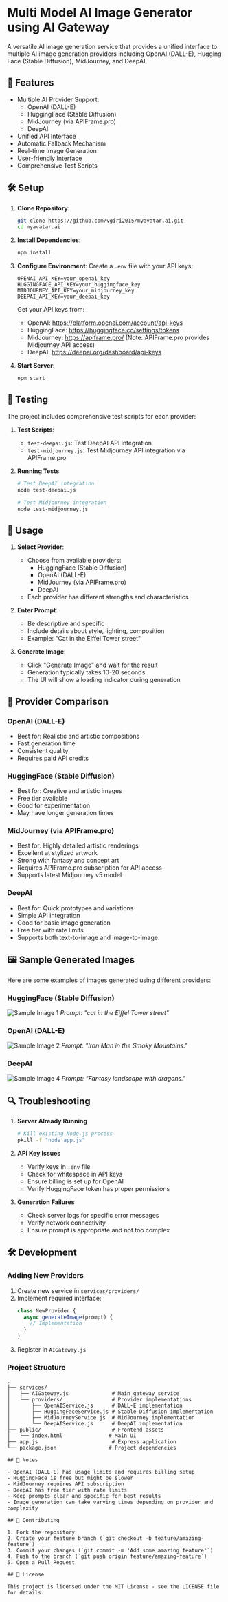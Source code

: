 # Multi Model AI Image Generator using AI Gateway

A versatile AI image generation service that provides a unified interface to multiple AI image generation providers including OpenAI (DALL-E), Hugging Face (Stable Diffusion), MidJourney, and DeepAI.

## 🚀 Features

- Multiple AI Provider Support:
  - OpenAI (DALL-E)
  - HuggingFace (Stable Diffusion)
  - MidJourney (via APIFrame.pro)
  - DeepAI
- Unified API Interface
- Automatic Fallback Mechanism
- Real-time Image Generation
- User-friendly Interface
- Comprehensive Test Scripts

## 🛠️ Setup

1. **Clone Repository**:
   ```bash
   git clone https://github.com/vgiri2015/myavatar.ai.git
   cd myavatar.ai
   ```

2. **Install Dependencies**:
   ```bash
   npm install
   ```

3. **Configure Environment**:
   Create a `.env` file with your API keys:
   ```env
   OPENAI_API_KEY=your_openai_key
   HUGGINGFACE_API_KEY=your_huggingface_key
   MIDJOURNEY_API_KEY=your_midjourney_key
   DEEPAI_API_KEY=your_deepai_key
   ```

   Get your API keys from:
   - OpenAI: https://platform.openai.com/account/api-keys
   - HuggingFace: https://huggingface.co/settings/tokens
   - MidJourney: https://apiframe.pro/ (Note: APIFrame.pro provides Midjourney API access)
   - DeepAI: https://deepai.org/dashboard/api-keys

4. **Start Server**:
   ```bash
   npm start
   ```

## 🧪 Testing

The project includes comprehensive test scripts for each provider:

1. **Test Scripts**:
   - `test-deepai.js`: Test DeepAI API integration
   - `test-midjourney.js`: Test Midjourney API integration via APIFrame.pro

2. **Running Tests**:
   ```bash
   # Test DeepAI integration
   node test-deepai.js

   # Test Midjourney integration
   node test-midjourney.js
   ```

## 🎯 Usage

1. **Select Provider**:
   - Choose from available providers:
     - HuggingFace (Stable Diffusion)
     - OpenAI (DALL-E)
     - MidJourney (via APIFrame.pro)
     - DeepAI
   - Each provider has different strengths and characteristics

2. **Enter Prompt**:
   - Be descriptive and specific
   - Include details about style, lighting, composition
   - Example: "Cat in the Eiffel Tower street"

3. **Generate Image**:
   - Click "Generate Image" and wait for the result
   - Generation typically takes 10-20 seconds
   - The UI will show a loading indicator during generation

## 🌟 Provider Comparison

### OpenAI (DALL-E)
- Best for: Realistic and artistic compositions
- Fast generation time
- Consistent quality
- Requires paid API credits

### HuggingFace (Stable Diffusion)
- Best for: Creative and artistic images
- Free tier available
- Good for experimentation
- May have longer generation times

### MidJourney (via APIFrame.pro)
- Best for: Highly detailed artistic renderings
- Excellent at stylized artwork
- Strong with fantasy and concept art
- Requires APIFrame.pro subscription for API access
- Supports latest Midjourney v5 model

### DeepAI
- Best for: Quick prototypes and variations
- Simple API integration
- Good for basic image generation
- Free tier with rate limits
- Supports both text-to-image and image-to-image

## 🖼 Sample Generated Images

Here are some examples of images generated using different providers:

### HuggingFace (Stable Diffusion)
![Sample Image 1](images/image3.png)
*Prompt: "cat in the Eiffel Tower street"*

### OpenAI (DALL-E)
![Sample Image 2](images/image4.png)
*Prompt: "Iron Man in the Smoky Mountains."*

### DeepAI
![Sample Image 4](images/image6.png)
*Prompt: "Fantasy landscape with dragons."*

## 🔍 Troubleshooting

1. **Server Already Running**
   ```bash
   # Kill existing Node.js process
   pkill -f "node app.js"
   ```

2. **API Key Issues**
   - Verify keys in `.env` file
   - Check for whitespace in API keys
   - Ensure billing is set up for OpenAI
   - Verify HuggingFace token has proper permissions

3. **Generation Failures**
   - Check server logs for specific error messages
   - Verify network connectivity
   - Ensure prompt is appropriate and not too complex

## 🛠 Development

### Adding New Providers

1. Create new service in `services/providers/`
2. Implement required interface:
   ```javascript
   class NewProvider {
     async generateImage(prompt) {
       // Implementation
     }
   }
   ```
3. Register in `AIGateway.js`

### Project Structure
```
.
├── services/
│   ├── AIGateway.js              # Main gateway service
│   └── providers/                # Provider implementations
│       ├── OpenAIService.js      # DALL-E implementation
│       ├── HuggingFaceService.js # Stable Diffusion implementation
│       ├── MidJourneyService.js  # MidJourney implementation
│       └── DeepAIService.js      # DeepAI implementation
├── public/                       # Frontend assets
│   └── index.html               # Main UI
├── app.js                        # Express application
└── package.json                 # Project dependencies

## 📝 Notes

- OpenAI (DALL-E) has usage limits and requires billing setup
- HuggingFace is free but might be slower
- MidJourney requires API subscription
- DeepAI has free tier with rate limits
- Keep prompts clear and specific for best results
- Image generation can take varying times depending on provider and complexity

## 🤝 Contributing

1. Fork the repository
2. Create your feature branch (`git checkout -b feature/amazing-feature`)
3. Commit your changes (`git commit -m 'Add some amazing feature'`)
4. Push to the branch (`git push origin feature/amazing-feature`)
5. Open a Pull Request

## 📄 License

This project is licensed under the MIT License - see the LICENSE file for details.
